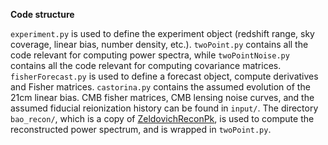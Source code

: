 **Code structure**

```experiment.py``` is used to define the experiment object (redshift range, sky coverage, linear bias, number density, etc.). ```twoPoint.py``` contains all the code relevant for computing power spectra, while ```twoPointNoise.py``` contains all the code relevant for computing covariance matrices. ```fisherForecast.py``` is used to define a forecast object, compute derivatives and Fisher matrices. ```castorina.py``` contains the assumed evolution of the 21cm linear bias. CMB fisher matrices, CMB lensing noise curves, and the assumed fiducial reionization history can be found in ```input/```. The directory ```bao_recon/```, which is a copy of [ZeldovichReconPk](https://github.com/sfschen/ZeldovichReconPk), is used to compute the reconstructed power spectrum, and is wrapped in ```twoPoint.py```.
